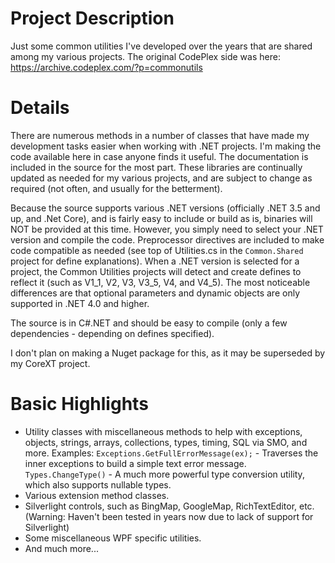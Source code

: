 # Project Description

Just some common utilities I've developed over the years that are shared among my various projects.
The original CodePlex side was here: https://archive.codeplex.com/?p=commonutils

# Details

There are numerous methods in a number of classes that have made my development tasks easier when working with .NET projects. I'm making the code available here in case anyone finds it useful. The documentation is included in the source for the most part. These libraries are continually updated as needed for my various projects, and are subject to change as required (not often, and usually for the betterment).

Because the source supports various .NET versions (officially .NET 3.5 and up, and .Net Core), and is fairly easy to include or build as is, binaries will NOT be provided at this time. However, you simply need to select your .NET version and compile the code. Preprocessor directives are included to make code compatible as needed (see top of Utilities.cs in the `Common.Shared` project for define explanations). When a .NET version is selected for a project, the Common Utilities projects will detect and create defines to reflect it (such as V1_1, V2, V3, V3_5, V4, and V4_5). The most noticeable differences are that optional parameters and dynamic objects are only supported in .NET 4.0 and higher.

The source is in C#.NET and should be easy to compile (only a few dependencies - depending on defines specified).

I don't plan on making a Nuget package for this, as it may be superseded by my CoreXT project.

# Basic Highlights

* Utility classes with miscellaneous methods to help with exceptions, objects, strings, arrays, collections, types, timing, SQL via SMO, and more.
  Examples: `Exceptions.GetFullErrorMessage(ex);` - Traverses the inner exceptions to build a simple text error message.
            `Types.ChangeType()` - A much more powerful type conversion utility, which also supports nullable types.
* Various extension method classes.
* Silverlight controls, such as BingMap, GoogleMap, RichTextEditor, etc. (Warning: Haven't been tested in years now due to lack of support for Silverlight)
* Some miscellaneous WPF specific utilities.
* And much more...
